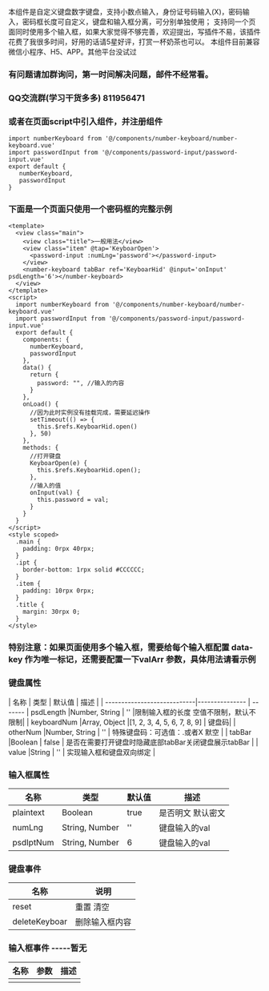 本组件是自定义键盘数字键盘，支持小数点输入，身份证号码输入(X)，密码输入，密码框长度可自定义，键盘和输入框分离，可分别单独使用；
支持同一个页面同时使用多个输入框，如果大家觉得不够完善，欢迎提出，写插件不易，该插件花费了我很多时间，好用的话请5星好评，打赏一杯奶茶也可以。
本组件目前兼容微信小程序、H5、APP。其他平台没试过

### 有问题请加群询问，第一时间解决问题，邮件不经常看。
### QQ交流群(学习干货多多) 811956471

### 或者在页面script中引入组件，并注册组件
```
import numberKeyboard from '@/components/number-keyboard/number-keyboard.vue'
import passwordInput from '@/components/password-input/password-input.vue'
export default {
   numberKeyboard,
   passwordInput
}
```

### 下面是一个页面只使用一个密码框的完整示例
```
<template>
  <view class="main">
    <view class="title">一般用法</view>
    <view class="item" @tap='KeyboarOpen'>
      <password-input :numLng='password'></password-input>
    </view>
    <number-keyboard tabBar ref='KeyboarHid' @input='onInput' psdLength='6'></number-keyboard>
  </view>
</template>
<script>
  import numberKeyboard from '@/components/number-keyboard/number-keyboard.vue'
  import passwordInput from '@/components/password-input/password-input.vue'
  export default {
    components: {
      numberKeyboard,
      passwordInput
    },
    data() {
      return {
        password: "", //输入的内容
      }
    },
    onLoad() {
      //因为此时实例没有挂载完成，需要延迟操作
      setTimeout(() => {
        this.$refs.KeyboarHid.open()
      }, 50)
    },
    methods: {
      //打开键盘
      KeyboarOpen(e) {
        this.$refs.KeyboarHid.open();
      },
      //输入的值
      onInput(val) {
        this.password = val;
      }
    }
  }
</script>
<style scoped>
  .main {
    padding: 0rpx 40rpx;
  }
  .ipt {
    border-bottom: 1rpx solid #CCCCCC;
  }
  .item {
    padding: 10rpx 0rpx;
  }
  .title {
    margin: 30rpx 0;
  }
</style>
```
### 特别注意：如果页面使用多个输入框，需要给每个输入框配置 data-key  作为唯一标记，还需要配置一下valArr 参数，具体用法请看示例


### 键盘属性
| 名称                         | 类型           | 默认值                        | 描述                                               |
| ----------------------------|--------------- | -------
| psdLength                   |Number, String  | ''                            |限制输入框的长度 空值不限制，默认不限制|
| keyboardNum                 |Array, Object   |[1, 2, 3, 4, 5, 6, 7, 8, 9]    | 键盘码|
| otherNum                   |Number, String   | ''                            | 特殊键盘码：可选值：.或者X  默空 |
| tabBar                      |Boolean         | false                         | 是否在需要打开键盘时隐藏底部tabBar关闭键盘展示tabBar |
| value                      |String           | ''                            | 实现输入框和键盘双向绑定 |

### 输入框属性
| 名称                        | 类型             | 默认值          | 描述                                               |
| ----------------------------|---------------  | -------------   | ---------------------------------------------------|
| plaintext                   | Boolean         | true            | 是否明文 默认密文|
| numLng                      | String, Number  | ''              |键盘输入的val               |
| psdIptNum                   | String, Number  | 6               |键盘输入的val               |


### 键盘事件
| 名称             | 说明            
| -----------------|------------------
| reset           | 重置 清空
| deleteKeyboar   | 删除输入框内容


### 输入框事件 -----暂无
| 名称             | 参数              | 描述                      |
| -----------------|------------------ | --------------------------|
|                  |                   |                           |
